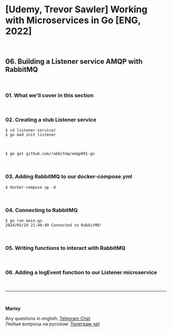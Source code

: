 # [Udemy, Trevor Sawler] Working with Microservices in Go [ENG, 2022]

<br/>

## 06. Building a Listener service AMQP with RabbitMQ

<br/>

### 01. What we'll cover in this section

<br/>

### 02. Creating a stub Listener service

```
$ cd listener-service/
$ go mod init listener
```

<br/>

```
$ go get github.com/rabbitmq/amqp091-go
```

<br/>

### 03. Adding RabbitMQ to our docker-compose.yml

```
$ docker-compose up -d
```

<br/>

### 04. Connecting to RabbitMQ

```
$ go run main.go
2024/05/10 21:40:49 Connected to RabbitMQ!
```

<br/>

### 05. Writing functions to interact with RabbitMQ

<br/>

### 06. Adding a logEvent function to our Listener microservice

<br/>

---

<br/>

**Marley**

Any questions in english: <a href="https://jsdev.org/chat/">Telegram Chat</a>  
Любые вопросы на русском: <a href="https://jsdev.ru/chat/">Телеграм чат</a>
